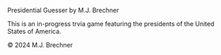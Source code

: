Presidential Guesser by M.J. Brechner

This is an in-progress trvia game featuring the presidents of the United States of America.

© 2024 M.J. Brechner